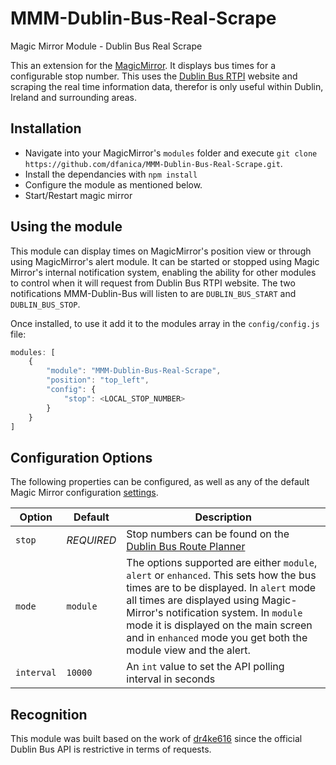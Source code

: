 # MMM-Dublin-Bus-Real-Scrape
Magic Mirror Module - Dublin Bus Real Scrape

This an extension for the [MagicMirror](https://github.com/MichMich/MagicMirror). It displays bus times for a configurable stop number. This uses the [Dublin Bus RTPI](https://www.dublinbus.ie/RTPI/Sources-of-Real-Time-Information/) website and scraping the real time information data, therefor is only useful within Dublin, Ireland and surrounding areas.

## Installation

- Navigate into your MagicMirror's `modules` folder and execute `git clone https://github.com/dfanica/MMM-Dublin-Bus-Real-Scrape.git`.
- Install the dependancies with `npm install`
- Configure the module as mentioned below.
- Start/Restart magic mirror

## Using the module

This module can display times on MagicMirror's position view or through using MagicMirror's alert module. It can be started or stopped using Magic Mirror's internal notification system, enabling the ability for other modules to control when it will request from Dublin Bus RTPI website. The two notifications MMM-Dublin-Bus will listen to are `DUBLIN_BUS_START` and `DUBLIN_BUS_STOP`.

Once installed, to use it add it to the modules array in the `config/config.js` file:

```javascript
modules: [
    {
        "module": "MMM-Dublin-Bus-Real-Scrape",
        "position": "top_left",
        "config": {
            "stop": <LOCAL_STOP_NUMBER>
        }
    }
]
```

## Configuration Options

The following properties can be configured, as well as any of the default Magic Mirror configuration [settings](https://github.com/MichMich/MagicMirror#configuration).

| Option 			| Default 			| Description 																																																								|
|-------------------|-------------------|-------------------------------------------------------------------------------------------------------------------------------------------------------------------------------------------------------------------------------------------|
|`stop` 		| _REQUIRED_ 	|Stop numbers can be found on the [Dublin Bus Route Planner](https://www.dublinbus.ie/RTPI)																																		|
|`mode`				| `module`				|The options supported are either `module`, `alert` or `enhanced`. This sets how the bus times are to be displayed. In `alert` mode all times are displayed using Magic-Mirror's notification system. In `module` mode it is displayed on the main screen and in `enhanced` mode you get both the module view and the alert. 	|
|`interval` 	| `10000` 			|An `int` value to set the API polling interval in seconds																																													|

## Recognition

This module was built based on the work of [dr4ke616](https://github.com/dr4ke616/MMM-Dublin-Bus) since the official Dublin Bus API is restrictive in terms of requests.

